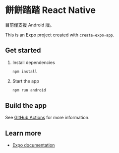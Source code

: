 # 餅餅踏踏 React Native

目前僅支援 Android 版。

This is an [Expo](https://expo.dev) project created with [`create-expo-app`](https://www.npmjs.com/package/create-expo-app).

## Get started

1. Install dependencies

   ```bash
   npm install
   ```

2. Start the app

   ```bash
   npm run android
   ```

## Build the app

See [GitHub Actions](https://github.com/gnehs/StepStep-RN/blob/main/.github/workflows/build.yaml) for more information.

## Learn more

- [Expo documentation](https://docs.expo.dev/)
